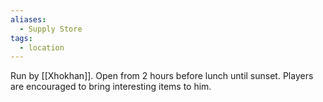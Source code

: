 ```yaml
---
aliases:
  - Supply Store
tags:
  - location
---
```


Run by [[Xhokhan]].
Open from 2 hours before lunch until sunset.
Players are encouraged to bring interesting items to him.
